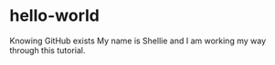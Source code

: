 # hello-world
Knowing GitHub exists
My name is Shellie and I am working my way through this tutorial.
